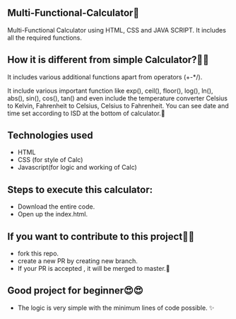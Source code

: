 ## Multi-Functional-Calculator🧮
Multi-Functional Calculator using HTML, CSS and JAVA SCRIPT. It includes all the required functions. 

## How it is different from simple Calculator?🤷‍♀️
 It includes various additional functions apart from operators (+-*/).
 
 It include various important function like exp(), ceil(), floor(), log(), ln(), abs(), sin(), cos(), tan() and even include the temperature converter Celsius to Kelvin, Fahrenheit to Celsius, Celsius to Fahrenheit.
 You can see date and time set according to ISD at the bottom of calculator.🎑
 
 
 ## Technologies used
 - HTML 
 - CSS  (for style of Calc)
 - Javascript(for logic and working of Calc)
 
 ## Steps to execute this calculator:
- Download the entire code.
- Open up the index.html.

## If you want to contribute to this project🤷‍♂️ 
  - fork this repo.
  - create a new PR by creating new branch.
  - If your PR is accepted , it will be merged to master.🎉
 
 ## Good project for beginner😍😍
 - The logic is very simple with the minimum lines of code possible. ✨
 
 


